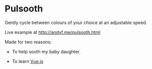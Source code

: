 # Pulsooth

Gently cycle between colours of your choice at an adjustable speed.

Live example at <http://andyf.me/pulsooth.html>

Made for two reasons:

* To help sooth my baby daughter.

* To learn [Vue.js](https://vuejs.org/)
